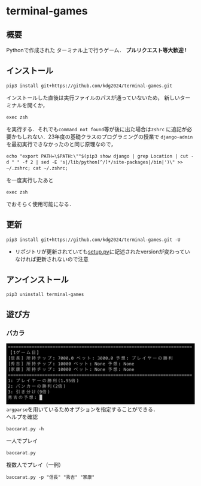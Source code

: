 # terminal-games
## 概要
Pythonで作成された
ターミナル上で行うゲーム．
**プルリクエスト等大歓迎 !**
## インストール
```
pip3 install git+https://github.com/kdg2024/terminal-games.git
```
インストールした直後は実行ファイルのパスが通っていないため，
新しいターミナルを開くか，
```
exec zsh
```
を実行する．それでも`command not found`等が後に出た場合は`zshrc`
に追記が必要かもしれない．23年度の基礎クラスのプログラミングの授業で
`django-admin`を最初実行できなかったのと同じ原理なので，
```
echo "export PATH=\$PATH:\""$(pip3 show django | grep Location | cut -d " " -f 2 | sed -E 's|/lib/python[^/]*/site-packages|/bin|')\" >> ~/.zshrc; cat ~/.zshrc;
```
を一度実行したあと
```
exec zsh
```
でおそらく使用可能になる．
## 更新
```
pip3 install git+https://github.com/kdg2024/terminal-games.git -U
```
- リポジトリが更新されていても[setup.py](setup.py)に記述されたversionが変わっていなければ更新されないので注意

## アンインストール
```
pip3 uninstall terminal-games
```
## 遊び方
### バカラ
![](fig/baccarat.png)
`argparse`を用いているためオプションを指定することができる．  
ヘルプを確認
```
baccarat.py -h
```
一人でプレイ
```
baccarat.py
```
複数人でプレイ（一例）
```
baccarat.py -p "信長" "秀吉" "家康"
```





